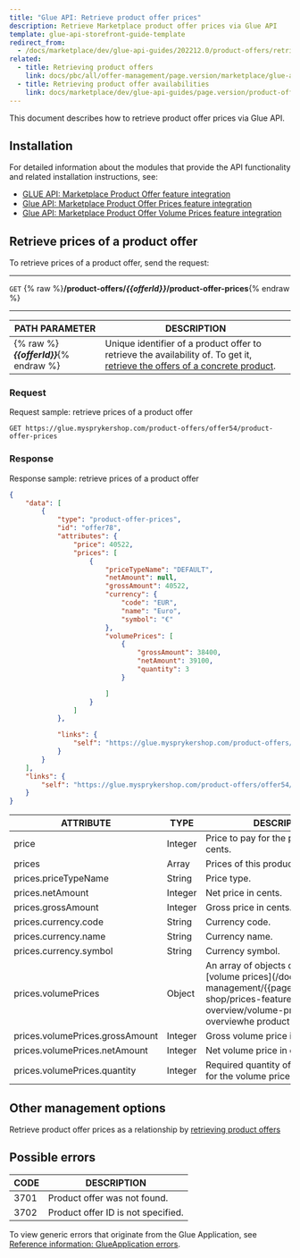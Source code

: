 ```yaml
---
title: "Glue API: Retrieve product offer prices"
description: Retrieve Marketplace product offer prices via Glue API
template: glue-api-storefront-guide-template
redirect_from:
  - /docs/marketplace/dev/glue-api-guides/202212.0/product-offers/retrieving-product-offer-prices.html
related:
  - title: Retrieving product offers
    link: docs/pbc/all/offer-management/page.version/marketplace/glue-api-retrieve-product-offers.html
  - title: Retrieving product offer availabilities
    link: docs/marketplace/dev/glue-api-guides/page.version/product-offers/retrieving-product-offer-availability.html
---
```


This document describes how to retrieve product offer prices via Glue API.

## Installation

For detailed information about the modules that provide the API functionality and related installation instructions, see:
* [GLUE API: Marketplace Product Offer feature integration](/docs/marketplace/dev/feature-integration-guides/{{page.version}}/glue/marketplace-product-offer-feature-integration.html)
* [Glue API: Marketplace Product Offer Prices feature integration](/docs/pbc/all/price-management/{{page.version}}/marketplace/install-and-upgrade/install-glue-api/install-the-marketplace-product-offer-prices-glue-api.html)
* [Glue API: Marketplace Product Offer Volume Prices feature integration](/docs/pbc/all/price-management/{{page.version}}/marketplace/install-and-upgrade/install-glue-api/install-the-marketplace-product-offer-prices-glue-api.html)

## Retrieve prices of a product offer


To retrieve prices of a product offer, send the request:

***
`GET` {% raw %}**/product-offers/*{{offerId}}*/product-offer-prices**{% endraw %}
***


| PATH PARAMETER | DESCRIPTION |
| ------------------ | ---------------------- |
| {% raw %}***{{offerId}}***{% endraw %} | Unique identifier of a product offer to retrieve the availability of. To get it, [retrieve the offers of a concrete product](/docs/pbc/all/product-information-management/{{page.version}}/marketplace/manage-using-glue-api/retrieve-product-offers-of-concrete-products.html). |

### Request

Request sample: retrieve prices of a product offer

`GET https://glue.mysprykershop.com/product-offers/offer54/product-offer-prices`

### Response

Response sample: retrieve prices of a product offer

```json
{
    "data": [
        {
            "type": "product-offer-prices",
            "id": "offer78",
            "attributes": {
                "price": 40522,
                "prices": [
                    {
                        "priceTypeName": "DEFAULT",
                        "netAmount": null,
                        "grossAmount": 40522,
                        "currency": {
                            "code": "EUR",
                            "name": "Euro",
                            "symbol": "€"                        
                        },
                        "volumePrices": [
                            {
                                "grossAmount": 38400,
                                "netAmount": 39100,
                                "quantity": 3
                            }

                        ]
                    }
                ]
            },

            "links": {
                "self": "https://glue.mysprykershop.com/product-offers/offer54/product-offer-prices"
            }
        }
    ],
    "links": {
        "self": "https://glue.mysprykershop.com/product-offers/offer54/product-offer-prices"
    }
}
```

<a name="product-offer-prices-response-attributes"></a>

|ATTRIBUTE  |TYPE  |DESCRIPTION  |
|---------|---------|---------|
| price |  Integer  | Price to pay for the product offer in cents.        |
| prices | Array | Prices of this product offer. |
| prices.priceTypeName   | String   | Price type.         |
| prices.netAmount   | Integer    | Net price in cents.    |
| prices.grossAmount   |  Integer  | Gross price in cents.  |
| prices.currency.code   | String  | Currency code.   |
| prices.currency.name   | String  | Currency name.  |
| prices.currency.symbol   | String  | Currency symbol.  |
| prices.volumePrices   | Object  |  An array of objects defining the [volume prices](/docs/pbc/all/price-management/{{page.version}}/base-shop/prices-feature-overview/volume-prices-overviewhe product offer.  |
| prices.volumePrices.grossAmount | Integer   |  Gross volume price in cents.         |
| prices.volumePrices.netAmount | Integer   | Net volume price in cents.          |
| prices.volumePrices.quantity  |  Integer         | Required quantity of items in offer for the volume price to apply.  |


## Other management options

Retrieve product offer prices as a relationship by [retrieving product offers](/docs/pbc/all/offer-management/{{page.version}}/marketplace/glue-api-retrieve-product-offers.html)

## Possible errors

| CODE | DESCRIPTION |
| - | -  |
| 3701     | Product offer was not found. |
| 3702     | Product offer ID is not specified. |

To view generic errors that originate from the Glue Application, see [Reference information: GlueApplication errors](/docs/scos/dev/glue-api-guides/{{page.version}}/reference-information-glueapplication-errors.html).
